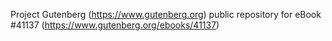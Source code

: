 Project Gutenberg (https://www.gutenberg.org) public repository for eBook #41137 (https://www.gutenberg.org/ebooks/41137)
